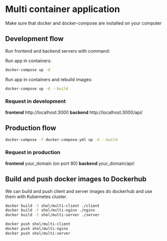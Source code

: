 # Multi container application
Make sure that docker and docker-compose are installed on your computer

## Development flow
Run frontend and backend servers with command:

Run app in containers:
```bash
docker-compose up -d
```

Run app in containers and rebuild images:
```bash
docker-compose up -d --build
```
### Request in development
**frontend** http://localhost:3000
**backend** http://localhost:3000/api/

## Production flow
```bash
docker-compose -f docker-compose.yml up -d --build
```
### Request in production
**frontend** your_domain (on port 80)
**backend** your_domain/api/

## Build and push docker images to Dockerhub
We can build and push client and server images do dockerhub and use them with Kubernetes cluster.

```bash
docker build -t shol/multi-client ./client
docker build -t shol/multi-nginx ./nginx
docker build -t shol/multi-server ./server

docker push shol/multi-client
docker push shol/multi-nginx
docker push shol/multi-server
```
